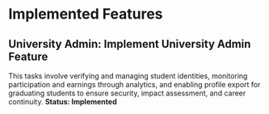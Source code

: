 # Implemented Features
## University Admin: Implement University Admin Feature
This tasks involve verifying and managing student identities, monitoring participation and earnings through analytics, and enabling profile export for graduating students to ensure security, impact assessment, and career continuity.
**Status: Implemented**


